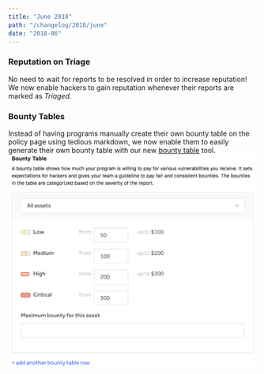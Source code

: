 ```yaml
---
title: "June 2018"
path: "/changelog/2018/june"
date: "2018-06"
---
```


### Reputation on Triage
No need to wait for reports to be resolved in order to increase reputation! We now enable hackers to gain reputation whenever their reports are marked as <i>Triaged</i>. 

### Bounty Tables
Instead of having programs manually create their own bounty table on the policy page using tedious markdown, we now enable them to easily generate their own bounty table with our new [bounty table](https://docs.hackerone.com/programs/bounty-tables.html) tool. 
![june_2018](./images/june_2018.png)
